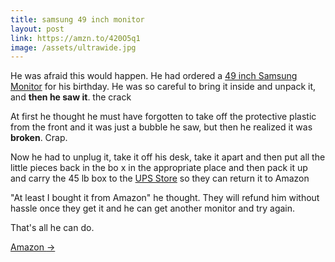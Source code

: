 ```yaml
---
title: samsung 49 inch monitor
layout: post
link: https://amzn.to/420O5q1
image: /assets/ultrawide.jpg
---
```




He was afraid this would happen. He had ordered a [49 inch Samsung Monitor](https://amzn.to/420O5q1)
 for his birthday. He was so careful to bring it inside and unpack it, and **then he saw it**. the crack

 At first he thought he must have forgotten to take off the protective plastic from the front and it was just a
 bubble he saw, but then he realized it was **broken**. Crap.

 Now he had to unplug it, take it off his desk, take it apart and then put all the little pieces back in the bo x
 in the appropriate place and then pack it up and carry the 45 lb box to the [UPS Store](http://ups.com)
 so they can return it to Amazon
 

 "At least I bought it from Amazon" he thought. They will refund him without hassle once they get it and he
 can get another monitor and try again.

 That's all he can do.

<a href="{{ page.link }}"> Amazon <span class="link-arrow"> &rarr;</span></a>

